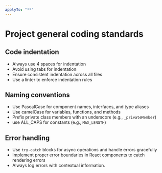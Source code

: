```yaml
---
applyTo: "**"
---
```

# Project general coding standards


## Code indentation
- Always use 4 spaces for indentation
- Avoid using tabs for indentation
- Ensure consistent indentation across all files
- Use a linter to enforce indentation rules

## Naming conventions
- Use PascalCase for component names, interfaces, and type aliases
- Use camelCase for variables, functions, and methods
- Prefix private class members with an underscore (e.g., `_privateMember`)
- use ALL_CAPS for constants (e.g., `MAX_LENGTH`)

## Error handling
- Use `try-catch` blocks for async operations and handle errors gracefully
- Implement proper error boundaries in React components to catch rendering errors
- Always log errors with contextual information.